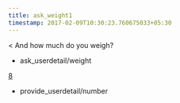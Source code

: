 ```yaml
---
title: ask_weight1
timestamp: 2017-02-09T10:30:23.760675033+05:30
---
```


< And how much do you weigh?
* ask_userdetail/weight

[8](number/number)
* provide_userdetail/number
